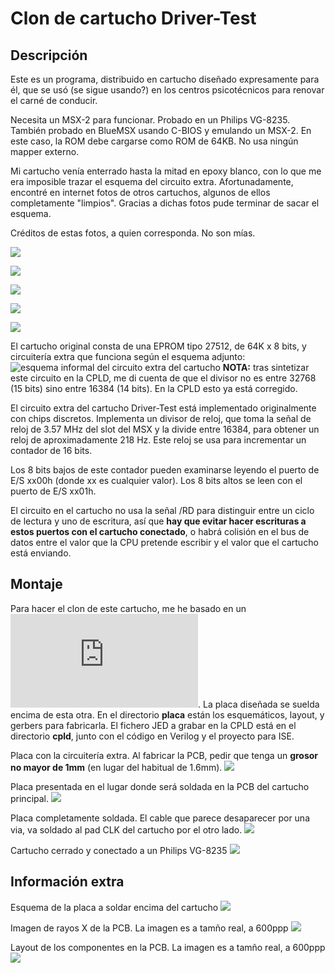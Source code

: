 # Clon de cartucho Driver-Test
## Descripción
Este es un programa, distribuido en cartucho diseñado expresamente para él, que se usó (se sigue usando?) en los centros psicotécnicos para renovar el carné de conducir.

Necesita un MSX-2 para funcionar. Probado en un Philips VG-8235. También probado en BlueMSX usando C-BIOS y emulando un MSX-2. En este caso, la ROM debe cargarse como ROM de 64KB. No usa ningún mapper externo.

Mi cartucho venía enterrado hasta la mitad en epoxy blanco, con lo que me era imposible trazar el esquema del circuito extra. Afortunadamente, encontré en internet fotos de otros cartuchos, algunos de ellos completamente "limpios". Gracias a dichas fotos pude terminar de sacar el esquema.

Créditos de estas fotos, a quien corresponda. No son mías.

![](docs/cartucho_cara_componentes.jpg)

![](docs/cartucho_cara_pistas.jpg)

![](docs/msx2_driver_test_7.jpg)

![](docs/otro_cara_comp.jpg)

![](docs/otro_cara_pistas.jpg)

El cartucho original consta de una EPROM tipo 27512, de 64K x 8 bits, y circuitería extra que funciona según el esquema adjunto:
![esquema informal del circuito extra del cartucho](docs/esquema_circuito_driver_test.jpg)
**NOTA:** tras sintetizar este circuito en la CPLD, me di cuenta de que el divisor no es entre 32768 (15 bits) sino entre 16384 (14 bits). En la CPLD esto ya está corregido.

El circuito extra del cartucho Driver-Test está implementado originalmente con chips discretos. Implementa un divisor de reloj, que toma la señal de reloj de 3.57 MHz del slot del MSX y la divide entre 16384, para obtener un reloj de aproximadamente 218 Hz. Este reloj se usa para incrementar un contador de 16 bits.

Los 8 bits bajos de este contador pueden examinarse leyendo el puerto de E/S xx00h (donde xx es cualquier valor). Los 8 bits altos se leen con el puerto de E/S xx01h.

El circuito en el cartucho no usa la señal /RD para distinguir entre un ciclo de lectura y uno de escritura, así que **hay que evitar hacer escrituras a estos puertos con el cartucho conectado**, o habrá colisión en el bus de datos entre el valor que la CPU pretende escribir y el valor que el cartucho está enviando.

## Montaje

Para hacer el clon de este cartucho, me he basado en un ![kit estándar para hacer cartuchos de MSX](https://www.ebsoft.fr/shop/es/home/28-msx-cartridge-kit-16-64k.html). La placa diseñada se suelda encima de esta otra. En el directorio **placa** están los esquemáticos, layout, y gerbers para fabricarla. El fichero JED a grabar en la CPLD está en el directorio **cpld**, junto con el código en Verilog y el proyecto para ISE.

Placa con la circuitería extra. Al fabricar la PCB, pedir que tenga un **grosor no mayor de 1mm** (en lugar del habitual de 1.6mm).
![](docs/placa.jpg)

Placa presentada en el lugar donde será soldada en la PCB del cartucho principal.
![](docs/placa_puesta_encima_cartucho.jpg)

Placa completamente soldada. El cable que parece desaparecer por una via, va soldado al pad CLK del cartucho por el otro lado.
![](docs/placa_soldada.jpg)

Cartucho cerrado y conectado a un Philips VG-8235
![](docs/cartucho_clon_funcionando.jpg)

## Información extra

Esquema de la placa a soldar encima del cartucho
![](placa/esquema.png)

Imagen de rayos X de la PCB. La imagen es a tamño real, a 600ppp
![](placa/placa.png)

Layout de los componentes en la PCB. La imagen es a tamño real, a 600ppp
![](placa/layout_placa.png)
